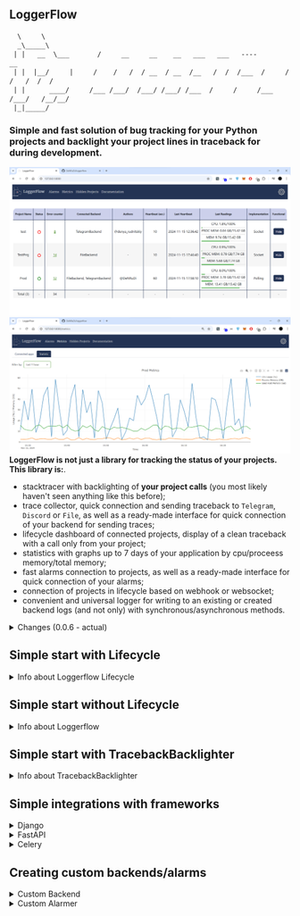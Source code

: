 ## LoggerFlow

```
  \     \
  _\_____\
 | |   __  \___       /     __     __    __   ___   ___   ----         __
 | |  |__/     |     /    /   /  / __  / __  /__   /  /  /___  /     /   /   /  /  /
 | |      ____/     /___ /___/  /___/ /___/ /___  /     /     /___  /___/   /__/__/
 |_|_____/
```

<h3>Simple and fast solution of bug tracking for your Python projects and backlight your project lines in traceback for during development.</h2>

![StartImage](photos/loggerflow.png)
![StartImage](photos/project_metrics.png)
**LoggerFlow is not just a library for tracking the status of your projects. This library is:**.
 - stacktracer with backlighting of **your project calls** (you most likely haven't seen anything like this before);
 - trace collector, quick connection and sending traceback to `Telegram`, `Discord` or `File`, as well as a ready-made interface for quick connection of your backend for sending traces;
 - lifecycle dashboard of connected projects, display of a clean traceback with a call only from your project;
 - statistics with graphs up to 7 days of your application by cpu/proceess memory/total memory;
 - fast alarms connection to projects, as well as a ready-made interface for quick connection of your alarms;
 - connection of projects in lifecycle based on webhook or websocket;
 - convenient and universal logger for writing to an existing or created backend logs (and not only) with synchronous/asynchronous methods.

<details>
  <summary>Changes (0.0.6 - actual)</summary>
 
- v. 0.0.6 
   - added metrics tracking of connected applications via lifecycle;
   - added alarm tracking of connected applications via lifecycle (in 0.0.7 will be added triggers and improved version);
   - added example with create custom alarmer, and connect to LoggerFlow Lifecycle;
   - added support for tracking process memory consumption (core `psutil`);
   - added in error window displays backlighting tracebacks your project lines of code. This can be disabled in the settings.
   - the dog's eye closes when you switch from the main page to another tab:);
   - improved traceback cleaning, bug fixes with cleaning;
   - fix bugs with websocket lifecycle;
   - redesigned dashboard with a nice interface, also added settings;
   - complete transfer of event loop manual management to `asyncio.run`. You can still pass your loop, but then you have to manage it yourself;
   - improved traceback cleaning, bug fixes with cleaning;
   - added traceback backlighter for your project line in traces, use for this `TracebackBacklighter`;
   - in 0.0.7 will be added improved authorization and backend secret key for requests; 
   - **0.0.6 version is not compatible with 0.0.5 version (server and client). In 0.0.7 will be added support for such cases with projects when the versions differ.**
 - v. 0.0.5
   - added tracking the status of your applications, use class `WebhookLifecycle` and `WebSocketLifecycle`; 
   - rename method `send_traceback_to_backend` to `send_traceback`;
   - added async methods `async_send_data`  and `async_send_traceback`;
   - fix bug with second send to backend with spaces and `\n`;
   - big changes in project architecture;
   - add example with `Celery`-connect and showing creating your custom backends;
 - v. 0.0.4
    - improved stacktrace cleaning for `traceback='clean'`;
    - template for tracking the status of projects (will be added in v. 0.0.5);
    - rename method `exclude_sending_filter` to `exclude`;
    - added method `send_traceback_to_backend` for manual sending of traceback to the backend;
    - changes in project architecture.

  - v. 0.0.3
    - added the `traceback='full'` attribute to the LoggerFlow constructor, which allows you to send full, clean or minimal traceback to the backend (depending on your preferences).
    You can pass 3 parameters:
        - `full` -  Sending full traceback on your backend/backends;
        - `clean` - Sending your program's stacktrace (clearing lines that were are called from libraries);
        - `minimal` - Sending a 1 line with name file, number line and last line of your traceback;
    - minor fixes in project architecture;
    - writing documentation for project.
  - v. 0.0.2
    - added logging in threads (to disable logging in threads - pass the parameter `thread_logging=False` to the LoggerFlow constructor);
    - minor fixes;
  - v. 0.0.1 
    - create project LoggerFlow;
</details>

## Simple start with Lifecycle
<details>
    <summary>Info about Loggerflow Lifecycle</summary>
    
To take advantage of state tracking for your applications, you need to do 2 things:
    
<b>1) Run `LoggerFlow` Server WebInterface</b>.

If you are familiar with `Celery` or `Flower`, this will be very easy for you. 
You need to enter the command in console:
    
    loggerflow run --host 127.0.0.1 --port 8000

By default, the server uses a `sqlite3` database, with `sqlalchemy` as the engine. 
You can change the database by passing the sqlalchemy connection string, passing the `-d` or `--database` flag, but 
you should only use <b>async engine</b>.
You can also customize the server for yourself, including authorization via the `--auth` flag.

<details>
<summary>Additional commands</summary>
    
    -u --host | Host to run LoggerFlow server
    -p --port | Port to run LoggerFlow server
    -d --database | SQLAlchemy database connection string, default is "sqlite+aiosqlite:///loggerflow.db"
    -a --auth | Auth credentials in format login:password
    --disable-log | Disable uvicorn log in terminal
    -c --custom-alarm | single class or comma-separated list of custom alarm classes (e.g., "name_of_file.CustomAlarmBackend, test.AnotherAlarm")

</details>

After server running you will see in browser this page:

![welcome.png](photos/start.png)

<b>2) Connect your app to `LoggerFlow` Server</b>

After server running you can connect your application with a few lines of code.
Select `WebhookLifecycle` or `WebSocketLifecycle` class depending on your preference.

Example with `WebhookLifecycle`:

    from loggerflow.lifecycle import WebhookLifecycle
    from loggerflow import LoggerFlow
    
    lifecycle = WebhookLifecycle(webhook_url='http://127.0.0.1:8000/loggerflow/')
    
    lf = LoggerFlow(project_name='TestProj', backend=lifecycle)
    lf.run()
    
Example with `WebSocketLifecycle`:

    from loggerflow.lifecycle import WebSocketLifecycle
    from loggerflow import LoggerFlow
    
    lifecycle = WebSocketLifecycle(websocket_url='ws://127.0.0.1:8000/loggerflow/')
    
    lf = LoggerFlow(project_name='TestProj', backend=lifecycle)
    lf.run()

<b>And that's it, it's so simple!</b>

In the browser you will see something like:

![img.png](photos/loggerflow.png)
In the browser, you can track errors that occurred in your applications, 
view detailed tracebacks, and, if necessary, clear unnecessary library calls in the stacktrace, showing 
only your lines of code.

Example with full stacktrace from your app:

![img.png](photos/exceptions.png)

Example with clean stacktrace from your app:
    
![img.png](photos/clean_exceptions.png)

### Alarms

![img.png](photos/connected_alarms.png)
LoggerFlow supports alarms, they can be easily and quickly connected to your projects.

You have ready-made 3 alarms to choose from:
- TelegramBackend;
- DiscordBackend;
- FileBackend;
- or your custom alarm backends;

There is also a ready-made interface for quickly connecting your alarm.
How to connect your custom alarm - see in "**Creating custom backends/alarms section**".

You will see a window like this:

![img.png](photos/create_alarm.png)

Once the alarm is connected to the project - you will also see alarm messages in the **"Alarms info"** tab.

![img.png](photos/alarms_info.png)

Future versions will also add triggers for a specified limit on cpu/memory.

### Metrics

![img.png](photos/metrics.png)
LoggerFlow supports metrics for your connected applications.
Metrics are automatically collected when you connect your app via lifecycle. In future versions will be added setting 
to enable statistics collection for concrete projects.

Once the data has been collected, you will be able to view graphs for a specific period.

![img.png](photos/project_metrics.png)
You will see data for up to 7 days with the following intervals:
- 1 minute;
- 5 minutes;
- 30 minutes;
- 1 hour;
- 3 hours;
- 1 day;
- 3 days;
- 7 days.

Currently, only partial data clearing is supported after 7 days: when you go to the dashboard or clear the data yourself via the button. This will be optimized in future versions.

You may also be interested in looking at `TracebackBacklighter`, the description is just below.

</details>

##  Simple start without Lifecycle

<details>
    <summary>Info about Loggerflow </summary>

<h5> Example with Telegram backend: </h5>

    from loggerflow.backends import TelegramBackend
    from loggerflow import LoggerFlow
    
    
    backend = TelegramBackend(
        token='telegram_token',
        chat_id=-123456789,
        authors=['@DeNRuDi', ]
    )
    
    lf = LoggerFlow(project_name='Test', backend=backend)
    lf.run()
    
    raise Exception('Test Error')
    
    
<h5> Example with multiple backends: </h5>
    
    from loggerflow.backends import TelegramBackend, DiscordBackend
    from loggerflow import LoggerFlow
    
    backend_telegram = TelegramBackend(
        token='bot_token',
        chat_id=-1234567890,
        authors=['@telegram_username', ]
    )
    
    backend_discord = DiscordBackend(
        webhook_url='webhook_url',
        authors=['@discord_username', ]
    )
    
    lf = LoggerFlow(project_name='Test', backend=[backend_telegram, backend_discord])
    lf.run()
    
    raise Exception('Test Error')
    
    
<h5> Exclude traceback which should not be sent: </h5>
    
    
    lf = LoggerFlow(project_name='Test', backend=backend)
    lf.exclude('ValueError')
    lf.exclude('502 Bad Gateway')
    lf.run()
</details>

##  Simple start with TracebackBacklighter

<details>
    <summary>Info about TracebackBacklighter </summary>

TracebackBacklighter is a tool that backlights lines of code from your project when an error occurs.
<h5> Example with TracebackBacklighter: </h5>

![img.png](photos/traceback_backlighter.png)
    

    import requests
    from loggerflow import TracebackBacklighter
    
    tb = TracebackBacklighter(backlight='myline', color='red')
    tb.run()
    
    
    r = requests.get('https://incorrect.site')
    # or some exception, for example raise Exception('Test Exception')

**You can also receive clean traceback (ideal for development):**

![img.png](photos/traceback_backlighter_clean.png)
    
    import requests
    from loggerflow import TracebackBacklighter
    
    tb = TracebackBacklighter(backlight='clean')
    tb.run()
    
    
    r = requests.get('https://incorrect.site')
    # or some exception, for example raise Exception('Test Exception')

</details>


## Simple integrations with frameworks
<details>
    <summary>Django</summary>

File `settings.py`:
```
import os
from pathlib import Path

from loggerflow.backends import FileBackend
from loggerflow import LoggerFlow

# Build paths inside the project like this: BASE_DIR / 'subdir'.
BASE_DIR = Path(__file__).resolve().parent.parent


# Quick-start development settings - unsuitable for production
# See https://docs.djangoproject.com/en/4.2/howto/deployment/checklist/

# SECURITY WARNING: keep the secret key used in production secret!
SECRET_KEY = os.getenv('SECRET_KEY')

# SECURITY WARNING: don't run with debug turned on in production!
DEBUG = False

ALLOWED_HOSTS = ['*']


lf = LoggerFlow(project_name='Test', backend=FileBackend('test.log'), traceback='clean')
lf.run()
```
</details>


<details>
    <summary>FastAPI</summary>

`FastAPI` already contains an automatic excepthook-handler, so errors must be sent
using the `lf.async_send_traceback` or `lf.send_traceback` method.

Example:
```
from loggerflow.backends import FileBackend
from loggerflow import LoggerFlow

from fastapi.responses import JSONResponse
from fastapi import FastAPI

import traceback
import uvicorn

app = FastAPI()
lf = LoggerFlow(project_name='Test', backend=FileBackend(file='test.log'), traceback='clean')


@app.get('/')
async def index():
    return {"status": 200}


@app.exception_handler(Exception)
async def exception_handler(request, exc):
    await lf.async_send_traceback(traceback.format_exc())
    return JSONResponse({'status': 500})


if __name__ == '__main__':
    uvicorn.run(app=app)
```
</details>

<details>
    <summary>Celery</summary>

`Celery` already contains an automatic excepthook-handler, so errors must be sent using 
the `lf.send_traceback` method.

File `celery.py` in Django project. 

Example:
```
from celery.signals import task_failure
from celery import Celery

from loggerflow.backends import FileBackend
from loggerflow import LoggerFlow

import traceback
import os

os.environ.setdefault('DJANGO_SETTINGS_MODULE', 'your_app.settings')

app = Celery('your_app')
lf = LoggerFlow(project_name='Celery Project', backend=FileBackend(file='celery.log'))


@task_failure.connect
def handle_task_failure(sender=None, exception=None, traceback_obj=None, **kwargs):
    lf.send_traceback(traceback.format_exc())


app.config_from_object('django.conf:settings', namespace='CELERY')
app.conf.timezone = 'Europe/Kiev'

app.conf.beat_schedule = {
    ...
}

app.autodiscover_tasks()

```
</details>

## Creating custom backends/alarms

<details>
    <summary>Custom Backend</summary>
To create a custom backend, you need to inherit from `AbstractBackend`, and 
be sure to override 2 method `write_flow` and `async_write_flow`.

Let's give a simple example for writing to Redis:

    # pip3 install redis
    from redis import Redis
    
    from loggerflow.backends.abstract_backend import AbstractBackend
    from loggerflow import LoggerFlow
    
    
    class CustomRedisBackend(AbstractBackend):
    
        def __init__(self, redis_path: str, port: int = 6379, db: int = 0):
            self.redis = Redis(host=redis_path, port=port, db=db)
    
        def write_flow(self, text: str, project_name: str, *args, **kwargs):
            print('Writing data in Redis')
            self.redis.set(project_name, text.encode())
            # or your custom logic
    
            # ATTENTION! Don't use print(text) in this function
            # as it results in a recursive search "Traceback" and therefore an error.
            # If you want to see a 'text' - use, for example, library 'loguru'.
            
            # pip3 install loguru
            # from loguru import logger
            # logger.debug(text)
    
        async def async_write_flow(self, text: str, project_name: str, *args, **kwargs):
            # method not necessary if you are not using async calls
            raise NotImplementedError
    
    
    lf = LoggerFlow(project_name='Redis Backend', backend=CustomRedisBackend(redis_path='localhost'))
    lf.run()
    
    raise Exception('Your test exception')

</details>

<details>
    <summary>Custom Alarmer</summary>
To create a custom Alarmer backend, you need to inherit from `AbstractAlarmBackend`, and be sure to override 1 method `async_write_flow`

The constructor should contain only those fields that are specified in `alarm_required_fields`.

Let's give a simple example for creating Custom Alarm and connect to LoggerFlow Lifecycle:
    
    # pip3 install aiohttp
    from loggerflow.backends.abstract_backend import AbstractAlarmBackend
    from aiohttp import ClientSession
    
    
    class CustomAlarm(AbstractAlarmBackend):
        alarmer_name = 'TestAlarmer' # if not set, then will be used class name
        alarm_required_fields = ['email', 'api_key'] # required fields for form to create your custom alarm
    
        def __init__(self, email, api_key):
            self._email = email
            self._api_key = api_key
    
        async def async_write_flow(self, text: str, project_name: str, *args, **kwargs):
            async with ClientSession() as session:
                async with session.post(
                        'http://example.com/',
                        headers={'X-EMAIL': self._email, 'X-API-KEY': self._api_key}
                ) as response:
                    print(response.status)

After creation, connect it as:

`loggerfow run --host 127.0.0.1 --port 8000 --custom-alarm "your_file.CustomAlarm"`

You can also list alarms separated by commas.

`loggerfow run --host 127.0.0.1 --port 8000 --custom-alarm "your_file.CustomAlarm, your_file.NewCustomAlarm"`

In the browser you will see something like:

![img.png](photos/create_custom_alarm.png)


</details>
